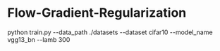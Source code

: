 # Flow-Gradient-Regularization

python train.py --data_path ./datasets --dataset cifar10 --model_name vgg13_bn --lamb 300
